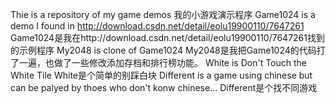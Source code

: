 Thie is a repository of my game demos 
我的小游戏演示程序
Game1024 is a demo I found in http://download.csdn.net/detail/eolu19900110/7647261
Game1024是我在http://download.csdn.net/detail/eolu19900110/7647261找到的示例程序
My2048 is clone of Game1024
My2048是我把Game1024的代码打了一遍，也做了一些修改添加存档和排行榜功能。
White is Don't Touch the White Tile
White是个简单的别踩白块
Different is a game using chinese but can be palyed by thoes who don't konw chinese...
Different是个找不同游戏
